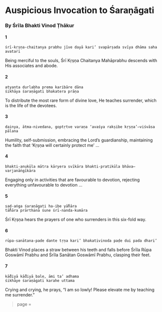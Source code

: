 # Auspicious Invocation to Śaraṇāgati

### By Śrīla Bhakti Vinod Ṭhākur

#### 1

    śrī-kṛṣṇa-chaitanya prabhu jīve dayā kari’ svapārṣada svīya dhāma saha avatari

Being merciful to the souls, Śrī Kṛṣṇa Chaitanya Mahāprabhu descends with His associates and abode.

#### 2

    atyanta durlabha prema karibāre dāna
    śikhāya śaraṇāgati bhakatera prāṇa

To distribute the most rare form of divine love, He teaches surrender, which is the life of the devotees.

#### 3

    dainya, ātma-nivedana, goptṛtve varaṇa ‘avaśya rakṣibe kṛṣṇa’—viśvāsa pālana

Humility, self-submission, embracing the Lord’s guardianship, maintaining the faith that ‘Kṛṣṇa will certainly protect me’ …

#### 4

    bhakti-anukūla mātra kāryera svīkāra bhakti-pratikūla bhāva—varjanāṅgīkāra

Engaging only in activities that are favourable to devotion, rejecting everything unfavourable to devotion …

#### 5

    ṣaḍ-aṅga śaraṇāgati ha-ibe yā̐hāra
    tā̐hāra prārthanā śune śrī-nanda-kumāra

Śrī Kṛṣṇa hears the prayers of one who surrenders in this six-fold way.

#### 6

    rūpa-sanātana-pade dante tṛṇa kari’ bhakativinoda paḍe dui pada dhari’

Bhakti Vinod places a straw between his teeth and falls before Śrīla Rūpa Goswāmī Prabhu and Śrīla Sanātan Goswāmī Prabhu, clasping their feet.

#### 7

    kā̐diyā kā̐diyā bale, āmi ta’ adhama
    śikhāye śaraṇāgati karahe uttama

Crying and crying, he prays, “I am so lowly! Please elevate me by teaching me surrender.”


> page = 
